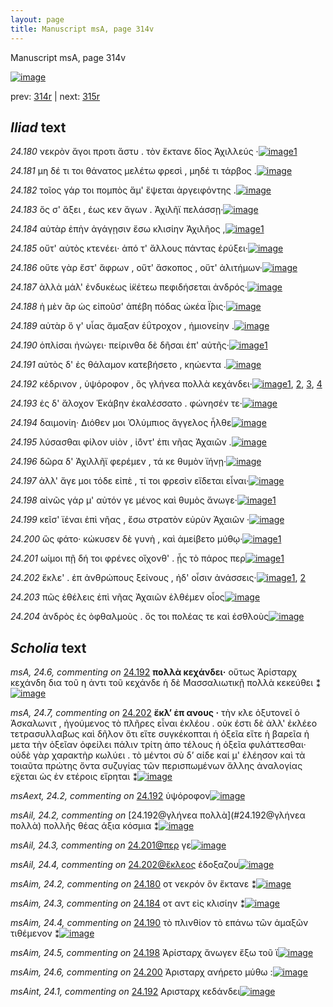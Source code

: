 ```yaml
---
layout: page
title: Manuscript msA, page 314v
---
```


Manuscript msA, page 314v

[![image](http://www.homermultitext.org/iipsrv?OBJ=IIP,1.0&FIF=/project/homer/pyramidal/deepzoom/hmt/vaimg/2017a/VA314VN_0816.tif&WID=100&CVT=JPEG)](http://www.homermultitext.org/ict2/?urn=urn:cite2:hmt:vaimg.2017a:VA314VN_0816)

prev:  [314r](../314r) | next:  [315r](../315r)

## *Iliad* text

*24.180* <a id="24.180"/> νεκρὸν ἄγοι προτι ἄστυ . τὸν ἔκτανε δῖος Ἀχιλλεύς ·[![image](http://www.homermultitext.org/iipsrv?OBJ=IIP,1.0&FIF=/project/homer/pyramidal/deepzoom/hmt/vaimg/2017a/VA314VN_0816.tif&RGN=0.457,0.226,0.452,0.0285&WID=1000&CVT=JPEG)](http://www.homermultitext.org/ict2/?urn=urn:cite2:hmt:vaimg.2017a:VA314VN_0816@0.457,0.226,0.452,0.0285)[1](#msAim_24.2)

*24.181* <a id="24.181"/> μη δέ τι τοι θάνατος μελέτω φρεσὶ , μηδέ τι τάρβος .[![image](http://www.homermultitext.org/iipsrv?OBJ=IIP,1.0&FIF=/project/homer/pyramidal/deepzoom/hmt/vaimg/2017a/VA314VN_0816.tif&RGN=0.459,0.2508,0.445,0.0255&WID=1000&CVT=JPEG)](http://www.homermultitext.org/ict2/?urn=urn:cite2:hmt:vaimg.2017a:VA314VN_0816@0.459,0.2508,0.445,0.0255)

*24.182* <a id="24.182"/> τοῖος γάρ τοι πομπὸς ἅμ' ἕψεται ἀργειφόντης .[![image](http://www.homermultitext.org/iipsrv?OBJ=IIP,1.0&FIF=/project/homer/pyramidal/deepzoom/hmt/vaimg/2017a/VA314VN_0816.tif&RGN=0.457,0.268,0.415,0.0293&WID=1000&CVT=JPEG)](http://www.homermultitext.org/ict2/?urn=urn:cite2:hmt:vaimg.2017a:VA314VN_0816@0.457,0.268,0.415,0.0293)

*24.183* <a id="24.183"/> ὅς σ' ἄξει , έως κεν ἄγων . Ἀχιλῆϊ πελάσσῃ·[![image](http://www.homermultitext.org/iipsrv?OBJ=IIP,1.0&FIF=/project/homer/pyramidal/deepzoom/hmt/vaimg/2017a/VA314VN_0816.tif&RGN=0.463,0.2875,0.397,0.0263&WID=1000&CVT=JPEG)](http://www.homermultitext.org/ict2/?urn=urn:cite2:hmt:vaimg.2017a:VA314VN_0816@0.463,0.2875,0.397,0.0263)

*24.184* <a id="24.184"/> αὐτὰρ ἐπὴν ἀγάγῃσιν ἔσω κλισίην Ἀχιλῆος ,[![image](http://www.homermultitext.org/iipsrv?OBJ=IIP,1.0&FIF=/project/homer/pyramidal/deepzoom/hmt/vaimg/2017a/VA314VN_0816.tif&RGN=0.457,0.3056,0.402,0.0263&WID=1000&CVT=JPEG)](http://www.homermultitext.org/ict2/?urn=urn:cite2:hmt:vaimg.2017a:VA314VN_0816@0.457,0.3056,0.402,0.0263)[1](#msAim_24.3)

*24.185* <a id="24.185"/> οὔτ' αὐτὸς κτενέει· ἀπό τ' ἄλλους πάντας ἐρύξει·[![image](http://www.homermultitext.org/iipsrv?OBJ=IIP,1.0&FIF=/project/homer/pyramidal/deepzoom/hmt/vaimg/2017a/VA314VN_0816.tif&RGN=0.459,0.3243,0.446,0.027&WID=1000&CVT=JPEG)](http://www.homermultitext.org/ict2/?urn=urn:cite2:hmt:vaimg.2017a:VA314VN_0816@0.459,0.3243,0.446,0.027)

*24.186* <a id="24.186"/> οὔτε γὰρ ἔστ' ἄφρων , οὔτ' ἄσκοπος , οὔτ' ἀλιτήμων·[![image](http://www.homermultitext.org/iipsrv?OBJ=IIP,1.0&FIF=/project/homer/pyramidal/deepzoom/hmt/vaimg/2017a/VA314VN_0816.tif&RGN=0.462,0.3416,0.422,0.027&WID=1000&CVT=JPEG)](http://www.homermultitext.org/ict2/?urn=urn:cite2:hmt:vaimg.2017a:VA314VN_0816@0.462,0.3416,0.422,0.027)

*24.187* <a id="24.187"/> ἀλλὰ μάλ' ἐνδυκέως ἱ̈κέτεω πεφιδήσεται ἀνδρός·[![image](http://www.homermultitext.org/iipsrv?OBJ=IIP,1.0&FIF=/project/homer/pyramidal/deepzoom/hmt/vaimg/2017a/VA314VN_0816.tif&RGN=0.456,0.3596,0.459,0.0293&WID=1000&CVT=JPEG)](http://www.homermultitext.org/ict2/?urn=urn:cite2:hmt:vaimg.2017a:VA314VN_0816@0.456,0.3596,0.459,0.0293)

*24.188* <a id="24.188"/> ἡ μὲν ἂρ ὡς εἰποῦσ' ἀπέβη πόδας ὠκέα Ϊ̂ρις·[![image](http://www.homermultitext.org/iipsrv?OBJ=IIP,1.0&FIF=/project/homer/pyramidal/deepzoom/hmt/vaimg/2017a/VA314VN_0816.tif&RGN=0.455,0.3806,0.44,0.0248&WID=1000&CVT=JPEG)](http://www.homermultitext.org/ict2/?urn=urn:cite2:hmt:vaimg.2017a:VA314VN_0816@0.455,0.3806,0.44,0.0248)

*24.189* <a id="24.189"/> αὐτὰρ ὅ γ' υἷας ἄμαξαν ἐΰτροχον , ἡμιονείην .[![image](http://www.homermultitext.org/iipsrv?OBJ=IIP,1.0&FIF=/project/homer/pyramidal/deepzoom/hmt/vaimg/2017a/VA314VN_0816.tif&RGN=0.453,0.4017,0.44,0.0248&WID=1000&CVT=JPEG)](http://www.homermultitext.org/ict2/?urn=urn:cite2:hmt:vaimg.2017a:VA314VN_0816@0.453,0.4017,0.44,0.0248)

*24.190* <a id="24.190"/> ὁπλίσαι ἠνώγει· πείρινθα δὲ δῆσαι ἐπ' αὐτῆς·[![image](http://www.homermultitext.org/iipsrv?OBJ=IIP,1.0&FIF=/project/homer/pyramidal/deepzoom/hmt/vaimg/2017a/VA314VN_0816.tif&RGN=0.454,0.4197,0.44,0.0248&WID=1000&CVT=JPEG)](http://www.homermultitext.org/ict2/?urn=urn:cite2:hmt:vaimg.2017a:VA314VN_0816@0.454,0.4197,0.44,0.0248)[1](#msAim_24.4)

*24.191* <a id="24.191"/> αὐτὸς δ' ἐς θάλαμον κατεβήσετο , κηώεντα .[![image](http://www.homermultitext.org/iipsrv?OBJ=IIP,1.0&FIF=/project/homer/pyramidal/deepzoom/hmt/vaimg/2017a/VA314VN_0816.tif&RGN=0.452,0.4392,0.44,0.0248&WID=1000&CVT=JPEG)](http://www.homermultitext.org/ict2/?urn=urn:cite2:hmt:vaimg.2017a:VA314VN_0816@0.452,0.4392,0.44,0.0248)

*24.192* <a id="24.192"/> κέδρινον , ὑψόροφον , ὃς γλήνεα πολλὰ κεχάνδει·[![image](http://www.homermultitext.org/iipsrv?OBJ=IIP,1.0&FIF=/project/homer/pyramidal/deepzoom/hmt/vaimg/2017a/VA314VN_0816.tif&RGN=0.456,0.4587,0.45,0.0248&WID=1000&CVT=JPEG)](http://www.homermultitext.org/ict2/?urn=urn:cite2:hmt:vaimg.2017a:VA314VN_0816@0.456,0.4587,0.45,0.0248)[1](#msAint_24.1), [2](#msAil_24.2), [3](#msA_24.6), [4](#msAext_24.2)

*24.193* <a id="24.193"/> ἐς δ' ἄλοχον Ἑκάβην ἐκαλέσσατο . φώνησέν τε·[![image](http://www.homermultitext.org/iipsrv?OBJ=IIP,1.0&FIF=/project/homer/pyramidal/deepzoom/hmt/vaimg/2017a/VA314VN_0816.tif&RGN=0.455,0.4767,0.45,0.0248&WID=1000&CVT=JPEG)](http://www.homermultitext.org/ict2/?urn=urn:cite2:hmt:vaimg.2017a:VA314VN_0816@0.455,0.4767,0.45,0.0248)

*24.194* <a id="24.194"/> δαιμονίη· Διόθεν μοι Ὀλύμπιος ἄγγελος ἦλθε[![image](http://www.homermultitext.org/iipsrv?OBJ=IIP,1.0&FIF=/project/homer/pyramidal/deepzoom/hmt/vaimg/2017a/VA314VN_0816.tif&RGN=0.457,0.4962,0.45,0.0248&WID=1000&CVT=JPEG)](http://www.homermultitext.org/ict2/?urn=urn:cite2:hmt:vaimg.2017a:VA314VN_0816@0.457,0.4962,0.45,0.0248)

*24.195* <a id="24.195"/> λύσασθαι φίλον υἱὸν , ἰ̈όντ' ἐπι νῆας Ἀχαιῶν .[![image](http://www.homermultitext.org/iipsrv?OBJ=IIP,1.0&FIF=/project/homer/pyramidal/deepzoom/hmt/vaimg/2017a/VA314VN_0816.tif&RGN=0.457,0.5143,0.45,0.0248&WID=1000&CVT=JPEG)](http://www.homermultitext.org/ict2/?urn=urn:cite2:hmt:vaimg.2017a:VA314VN_0816@0.457,0.5143,0.45,0.0248)

*24.196* <a id="24.196"/> δῶρα δ' Ἀχιλλῆϊ φερέμεν , τά κε θυμὸν ϊήνῃ·[![image](http://www.homermultitext.org/iipsrv?OBJ=IIP,1.0&FIF=/project/homer/pyramidal/deepzoom/hmt/vaimg/2017a/VA314VN_0816.tif&RGN=0.457,0.5345,0.45,0.0248&WID=1000&CVT=JPEG)](http://www.homermultitext.org/ict2/?urn=urn:cite2:hmt:vaimg.2017a:VA314VN_0816@0.457,0.5345,0.45,0.0248)

*24.197* <a id="24.197"/> ἀλλ' ἄγε μοι τόδε εἰπὲ , τί τοι φρεσὶν εἴδεται εἶναι·[![image](http://www.homermultitext.org/iipsrv?OBJ=IIP,1.0&FIF=/project/homer/pyramidal/deepzoom/hmt/vaimg/2017a/VA314VN_0816.tif&RGN=0.457,0.5541,0.45,0.0248&WID=1000&CVT=JPEG)](http://www.homermultitext.org/ict2/?urn=urn:cite2:hmt:vaimg.2017a:VA314VN_0816@0.457,0.5541,0.45,0.0248)

*24.198* <a id="24.198"/> αἰνῶς γάρ μ' αὐτόν γε μένος καὶ θυμὸς ἄνωγε·[![image](http://www.homermultitext.org/iipsrv?OBJ=IIP,1.0&FIF=/project/homer/pyramidal/deepzoom/hmt/vaimg/2017a/VA314VN_0816.tif&RGN=0.462,0.5728,0.432,0.0255&WID=1000&CVT=JPEG)](http://www.homermultitext.org/ict2/?urn=urn:cite2:hmt:vaimg.2017a:VA314VN_0816@0.462,0.5728,0.432,0.0255)[1](#msAim_24.5)

*24.199* <a id="24.199"/> κεῖσ' ϊέναι ἐπὶ νῆας , ἔσω στρατὸν εὐρὺν Ἀχαιῶν ·[![image](http://www.homermultitext.org/iipsrv?OBJ=IIP,1.0&FIF=/project/homer/pyramidal/deepzoom/hmt/vaimg/2017a/VA314VN_0816.tif&RGN=0.463,0.5908,0.45,0.0278&WID=1000&CVT=JPEG)](http://www.homermultitext.org/ict2/?urn=urn:cite2:hmt:vaimg.2017a:VA314VN_0816@0.463,0.5908,0.45,0.0278)

*24.200* <a id="24.200"/> ὣς φάτο· κώκυσεν δὲ γυνὴ , καὶ ἀμείβετο μύθῳ·[![image](http://www.homermultitext.org/iipsrv?OBJ=IIP,1.0&FIF=/project/homer/pyramidal/deepzoom/hmt/vaimg/2017a/VA314VN_0816.tif&RGN=0.443,0.6111,0.464,0.0255&WID=1000&CVT=JPEG)](http://www.homermultitext.org/ict2/?urn=urn:cite2:hmt:vaimg.2017a:VA314VN_0816@0.443,0.6111,0.464,0.0255)[1](#msAim_24.6)

*24.201* <a id="24.201"/> ωίμοι πῇ δή τοι φρένες οἴχονθ' . ᾗς τὸ πάρος περ[![image](http://www.homermultitext.org/iipsrv?OBJ=IIP,1.0&FIF=/project/homer/pyramidal/deepzoom/hmt/vaimg/2017a/VA314VN_0816.tif&RGN=0.456,0.6299,0.454,0.0233&WID=1000&CVT=JPEG)](http://www.homermultitext.org/ict2/?urn=urn:cite2:hmt:vaimg.2017a:VA314VN_0816@0.456,0.6299,0.454,0.0233)[1](#msAil_24.3)

*24.202* <a id="24.202"/> ἔκλε' . ἐπ ἀνθρώπους ξείνους , ἠδ' οἷσιν ἀνάσσεις·[![image](http://www.homermultitext.org/iipsrv?OBJ=IIP,1.0&FIF=/project/homer/pyramidal/deepzoom/hmt/vaimg/2017a/VA314VN_0816.tif&RGN=0.456,0.6404,0.452,0.0323&WID=1000&CVT=JPEG)](http://www.homermultitext.org/ict2/?urn=urn:cite2:hmt:vaimg.2017a:VA314VN_0816@0.456,0.6404,0.452,0.0323)[1](#msA_24.7), [2](#msAil_24.4)

*24.203* <a id="24.203"/> πῶς ἐθέλεις ἐπὶ νῆας Ἀχαιῶν ἐλθέμεν οἶος[![image](http://www.homermultitext.org/iipsrv?OBJ=IIP,1.0&FIF=/project/homer/pyramidal/deepzoom/hmt/vaimg/2017a/VA314VN_0816.tif&RGN=0.455,0.6607,0.452,0.0323&WID=1000&CVT=JPEG)](http://www.homermultitext.org/ict2/?urn=urn:cite2:hmt:vaimg.2017a:VA314VN_0816@0.455,0.6607,0.452,0.0323)

*24.204* <a id="24.204"/> ἀνδρὸς ἐς ὀφθαλμοὺς . ὅς τοι πολέας τε καὶ ἐσθλοὺς[![image](http://www.homermultitext.org/iipsrv?OBJ=IIP,1.0&FIF=/project/homer/pyramidal/deepzoom/hmt/vaimg/2017a/VA314VN_0816.tif&RGN=0.454,0.6817,0.452,0.0323&WID=1000&CVT=JPEG)](http://www.homermultitext.org/ict2/?urn=urn:cite2:hmt:vaimg.2017a:VA314VN_0816@0.454,0.6817,0.452,0.0323)

## *Scholia* text

*msA, 24.6, commenting on* [24.192](#24.192)  <a id="msA_24.6"/> **πολλὰ κεχάνδει·** οὕτως Ἀρίσταρχ κεχάνδη δια τοῦ η ἀντι τοῦ κεχάνδε ἡ δὲ Μασσαλιωτικῇ πολλὰ κεκεύθει ⁑[![image](http://www.homermultitext.org/iipsrv?OBJ=IIP,1.0&FIF=/project/homer/pyramidal/deepzoom/hmt/vaimg/2017a/VA314VN_0816.tif&RGN=0.198,0.4572,0.225,0.0631&WID=1000&CVT=JPEG)](http://www.homermultitext.org/ict2/?urn=urn:cite2:hmt:vaimg.2017a:VA314VN_0816@0.198,0.4572,0.225,0.0631)

*msA, 24.7, commenting on* [24.202](#24.202)  <a id="msA_24.7"/> **ἔκλ’ ἐπ ανους ·** τὴν κλε ὀξυτονεῖ ὁ Ἀσκαλωνιτ , ἡγούμενος τὸ πλῆρες εἶναι ἐκλέου . οὐκ έστι δὲ ἀλλ' ἐκλέεο τετρασυλλαβως καὶ δῆλον ὅτι εἴτε συγκέκοπται ἡ ὀξεῖα εἴτε ἡ βαρεῖα ἡ μετα τὴν ὀξεῖαν ὀφείλει πάλιν τρίτη ἀπο τέλους ἡ ὀξεῖα φυλάττεσθαι· οὐδὲ γὰρ χαρακτὴρ κωλύει . τὸ μέντοι σὺ δ’ αίδε καί μ' ἐλέησον καὶ τὰ τοιαῦτα πρώτης ὄντα συζυγίας τῶν περισπωμένων ἄλλης ἀναλογίας ε̈χεται ὡς ἐν ετέροις εἴρηται ⁑[![image](http://www.homermultitext.org/iipsrv?OBJ=IIP,1.0&FIF=/project/homer/pyramidal/deepzoom/hmt/vaimg/2017a/VA314VN_0816.tif&RGN=0.2,0.5143,0.216,0.1824&WID=1000&CVT=JPEG)](http://www.homermultitext.org/ict2/?urn=urn:cite2:hmt:vaimg.2017a:VA314VN_0816@0.2,0.5143,0.216,0.1824)

*msAext, 24.2, commenting on* [24.192](#24.192)  <a id="msAext_24.2"/> ὑψόροφον[![image](http://www.homermultitext.org/iipsrv?OBJ=IIP,1.0&FIF=/project/homer/pyramidal/deepzoom/hmt/vaimg/2017a/VA314VN_0816.tif&RGN=0.111,0.4557,0.075,0.0315&WID=1000&CVT=JPEG)](http://www.homermultitext.org/ict2/?urn=urn:cite2:hmt:vaimg.2017a:VA314VN_0816@0.111,0.4557,0.075,0.0315)

*msAil, 24.2, commenting on* [24.192@γλήνεα πολλὰ](#24.192@γλήνεα πολλὰ)  <a id="msAil_24.2"/> πολλῆς θέας άξια κόσμια ⁑[![image](http://www.homermultitext.org/iipsrv?OBJ=IIP,1.0&FIF=/project/homer/pyramidal/deepzoom/hmt/vaimg/2017a/VA314VN_0816.tif&RGN=0.684,0.4542,0.138,0.0135&WID=1000&CVT=JPEG)](http://www.homermultitext.org/ict2/?urn=urn:cite2:hmt:vaimg.2017a:VA314VN_0816@0.684,0.4542,0.138,0.0135)

*msAil, 24.3, commenting on* [24.201@περ](#24.201@περ)  <a id="msAil_24.3"/> γε[![image](http://www.homermultitext.org/iipsrv?OBJ=IIP,1.0&FIF=/project/homer/pyramidal/deepzoom/hmt/vaimg/2017a/VA314VN_0816.tif&RGN=0.889,0.6276,0.022,0.012&WID=1000&CVT=JPEG)](http://www.homermultitext.org/ict2/?urn=urn:cite2:hmt:vaimg.2017a:VA314VN_0816@0.889,0.6276,0.022,0.012)

*msAil, 24.4, commenting on* [24.202@ἔκλεος](#24.202@ἔκλεος)  <a id="msAil_24.4"/> ἐδοξαζου[![image](http://www.homermultitext.org/iipsrv?OBJ=IIP,1.0&FIF=/project/homer/pyramidal/deepzoom/hmt/vaimg/2017a/VA314VN_0816.tif&RGN=0.488,0.6456,0.051,0.0105&WID=1000&CVT=JPEG)](http://www.homermultitext.org/ict2/?urn=urn:cite2:hmt:vaimg.2017a:VA314VN_0816@0.488,0.6456,0.051,0.0105)

*msAim, 24.2, commenting on* [24.180](#24.180)  <a id="msAim_24.2"/> οτ νεκρόν ὃν ἔκτανε ⁑[![image](http://www.homermultitext.org/iipsrv?OBJ=IIP,1.0&FIF=/project/homer/pyramidal/deepzoom/hmt/vaimg/2017a/VA314VN_0816.tif&RGN=0.398,0.2275,0.071,0.0383&WID=1000&CVT=JPEG)](http://www.homermultitext.org/ict2/?urn=urn:cite2:hmt:vaimg.2017a:VA314VN_0816@0.398,0.2275,0.071,0.0383)

*msAim, 24.3, commenting on* [24.184](#24.184)  <a id="msAim_24.3"/> οτ αντ εἰς κλισίην ⁑[![image](http://www.homermultitext.org/iipsrv?OBJ=IIP,1.0&FIF=/project/homer/pyramidal/deepzoom/hmt/vaimg/2017a/VA314VN_0816.tif&RGN=0.401,0.3108,0.06,0.0435&WID=1000&CVT=JPEG)](http://www.homermultitext.org/ict2/?urn=urn:cite2:hmt:vaimg.2017a:VA314VN_0816@0.401,0.3108,0.06,0.0435)

*msAim, 24.4, commenting on* [24.190](#24.190)  <a id="msAim_24.4"/> τὸ πλινθίον τὸ επάνω τῶν ἁμαξῶν τιθέμενον ⁑[![image](http://www.homermultitext.org/iipsrv?OBJ=IIP,1.0&FIF=/project/homer/pyramidal/deepzoom/hmt/vaimg/2017a/VA314VN_0816.tif&RGN=0.399,0.4324,0.069,0.0676&WID=1000&CVT=JPEG)](http://www.homermultitext.org/ict2/?urn=urn:cite2:hmt:vaimg.2017a:VA314VN_0816@0.399,0.4324,0.069,0.0676)

*msAim, 24.5, commenting on* [24.198](#24.198)  <a id="msAim_24.5"/> Ἀρίσταρχ ἄνωγεν ἔξω τοῦ ϊ[![image](http://www.homermultitext.org/iipsrv?OBJ=IIP,1.0&FIF=/project/homer/pyramidal/deepzoom/hmt/vaimg/2017a/VA314VN_0816.tif&RGN=0.406,0.5751,0.054,0.0435&WID=1000&CVT=JPEG)](http://www.homermultitext.org/ict2/?urn=urn:cite2:hmt:vaimg.2017a:VA314VN_0816@0.406,0.5751,0.054,0.0435)

*msAim, 24.6, commenting on* [24.200](#24.200)  <a id="msAim_24.6"/> Ἀρισταρχ ανήρετο μύθω :[![image](http://www.homermultitext.org/iipsrv?OBJ=IIP,1.0&FIF=/project/homer/pyramidal/deepzoom/hmt/vaimg/2017a/VA314VN_0816.tif&RGN=0.402,0.6186,0.061,0.03&WID=1000&CVT=JPEG)](http://www.homermultitext.org/ict2/?urn=urn:cite2:hmt:vaimg.2017a:VA314VN_0816@0.402,0.6186,0.061,0.03)

*msAint, 24.1, commenting on* [24.192](#24.192)  <a id="msAint_24.1"/> Αρισταρχ κεδάνδει[![image](http://www.homermultitext.org/iipsrv?OBJ=IIP,1.0&FIF=/project/homer/pyramidal/deepzoom/hmt/vaimg/2017a/VA314VN_0816.tif&RGN=0.854,0.4489,0.053,0.0195&WID=1000&CVT=JPEG)](http://www.homermultitext.org/ict2/?urn=urn:cite2:hmt:vaimg.2017a:VA314VN_0816@0.854,0.4489,0.053,0.0195)